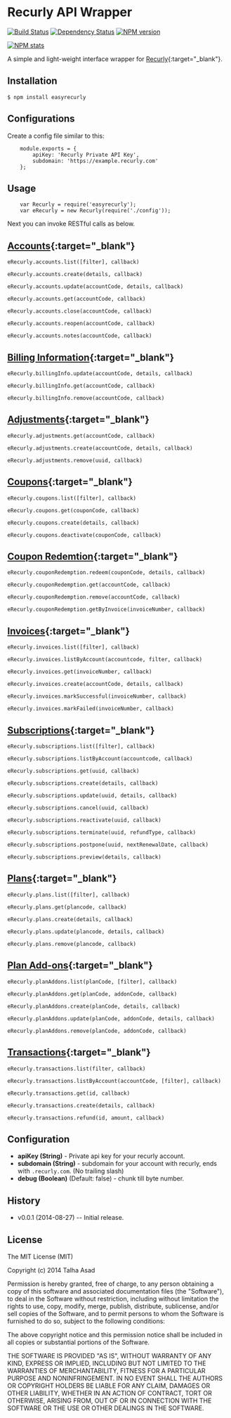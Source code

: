 # Recurly API Wrapper

[![Build Status](https://travis-ci.org/mindblaze/easyrecurly.png?branch=master)](https://travis-ci.org/mindblaze/easyrecurly)
[![Dependency Status](https://www.versioneye.com/user/projects/533d32527bae4be0c7000242/badge.png)](https://www.versioneye.com/user/projects/533d32527bae4be0c7000242)
[![NPM version](https://badge.fury.io/js/easyrecurly.png)](http://badge.fury.io/js/easyrecurly)

[![NPM stats](https://nodei.co/npm/easyrecurly.png?downloads=true)](https://www.npmjs.org/package/easyrecurly)

A simple and light-weight interface wrapper for [Recurly](https://docs.recurly.com/){:target="_blank"}.

## Installation

```
$ npm install easyrecurly
```

## Configurations
Create a config file similar to this:

```
	module.exports = {
		apiKey: 'Recurly Private API Key',
		subdomain: 'https://example.recurly.com'
	};
```


## Usage
```
	var Recurly = require('easyrecurly');
	var eRecurly = new Recurly(require('./config'));
```

Next you can invoke RESTful calls as below.


## [Accounts](https://docs.recurly.com/api/accounts){:target="_blank"}

	eRecurly.accounts.list([filter], callback)

	eRecurly.accounts.create(details, callback)

	eRecurly.accounts.update(accountCode, details, callback)

	eRecurly.accounts.get(accountCode, callback)

	eRecurly.accounts.close(accountCode, callback)

	eRecurly.accounts.reopen(accountCode, callback)
	
	eRecurly.accounts.notes(accountCode, callback)


## [Billing Information](https://docs.recurly.com/api/billing-info){:target="_blank"}

	eRecurly.billingInfo.update(accountCode, details, callback) 

	eRecurly.billingInfo.get(accountCode, callback) 

	eRecurly.billingInfo.remove(accountCode, callback) 


## [Adjustments](https://docs.recurly.com/api/adjustments){:target="_blank"}

	eRecurly.adjustments.get(accountCode, callback)
  
	eRecurly.adjustments.create(accountCode, details, callback)

	eRecurly.adjustments.remove(uuid, callback)


## [Coupons](https://docs.recurly.com/api/coupons){:target="_blank"}

	eRecurly.coupons.list([filter], callback)
	
	eRecurly.coupons.get(couponCode, callback)

	eRecurly.coupons.create(details, callback)

	eRecurly.coupons.deactivate(couponCode, callback)


## [Coupon Redemtion](https://docs.recurly.com/api/coupons/coupon-redemption){:target="_blank"}
  
	eRecurly.couponRedemption.redeem(couponCode, details, callback)

	eRecurly.couponRedemption.get(accountCode, callback)

	eRecurly.couponRedemption.remove(accountCode, callback)

	eRecurly.couponRedemption.getByInvoice(invoiceNumber, callback)


## [Invoices](https://docs.recurly.com/api/invoices){:target="_blank"}

	eRecurly.invoices.list([filter], callback)
	
	eRecurly.invoices.listByAccount(accountcode, filter, callback)

	eRecurly.invoices.get(invoiceNumber, callback)
  
	eRecurly.invoices.create(accountCode, details, callback)

	eRecurly.invoices.markSuccessful(invoiceNumber, callback)

	eRecurly.invoices.markFailed(invoiceNumber, callback)


## [Subscriptions](https://docs.recurly.com/api/subscriptions){:target="_blank"}

	eRecurly.subscriptions.list([filter], callback)
	
	eRecurly.subscriptions.listByAccount(accountcode, callback)

	eRecurly.subscriptions.get(uuid, callback)

	eRecurly.subscriptions.create(details, callback)
  
	eRecurly.subscriptions.update(uuid, details, callback)
  
	eRecurly.subscriptions.cancel(uuid, callback)
  
	eRecurly.subscriptions.reactivate(uuid, callback)
  
	eRecurly.subscriptions.terminate(uuid, refundType, callback)

 	eRecurly.subscriptions.postpone(uuid, nextRenewalDate, callback)
 	
 	eRecurly.subscriptions.preview(details, callback)


## [Plans](https://docs.recurly.com/api/plans){:target="_blank"}

	eRecurly.plans.list([filter], callback)

	eRecurly.plans.get(plancode, callback) 
	
	eRecurly.plans.create(details, callback)
  
	eRecurly.plans.update(plancode, details, callback)
  
	eRecurly.plans.remove(plancode, callback)
	

## [Plan Add-ons](https://docs.recurly.com/api/plans/add-ons){:target="_blank"}

	eRecurly.planAddons.list(planCode, [filter], callback)

	eRecurly.planAddons.get(planCode, addonCode, callback) 
  
	eRecurly.planAddons.create(planCode, details, callback)
  
	eRecurly.planAddons.update(planCode, addonCode, details, callback)
  
	eRecurly.planAddons.remove(planCode, addonCode, callback)


## [Transactions](https://docs.recurly.com/api/transactions){:target="_blank"}

	eRecurly.transactions.list(filter, callback) 

	eRecurly.transactions.listByAccount(accountCode, [filter], callback)

	eRecurly.transactions.get(id, callback)

	eRecurly.transactions.create(details, callback) 

	eRecurly.transactions.refund(id, amount, callback)


## Configuration

* **apiKey (String)** - Private api key for your recurly account.
* **subdomain (String)** - subdomain for your account with recurly, ends with ```.recurly.com```. (No trailing slash)
* **debug (Boolean)** (Default: false) - chunk till byte number.


## History

* v0.0.1 (2014-08-27) -- Initial release.


## License

The MIT License (MIT)

Copyright (c) 2014 Talha Asad

Permission is hereby granted, free of charge, to any person obtaining a copy
of this software and associated documentation files (the "Software"), to deal
in the Software without restriction, including without limitation the rights
to use, copy, modify, merge, publish, distribute, sublicense, and/or sell
copies of the Software, and to permit persons to whom the Software is
furnished to do so, subject to the following conditions:

The above copyright notice and this permission notice shall be included in all
copies or substantial portions of the Software.

THE SOFTWARE IS PROVIDED "AS IS", WITHOUT WARRANTY OF ANY KIND, EXPRESS OR
IMPLIED, INCLUDING BUT NOT LIMITED TO THE WARRANTIES OF MERCHANTABILITY,
FITNESS FOR A PARTICULAR PURPOSE AND NONINFRINGEMENT. IN NO EVENT SHALL THE
AUTHORS OR COPYRIGHT HOLDERS BE LIABLE FOR ANY CLAIM, DAMAGES OR OTHER
LIABILITY, WHETHER IN AN ACTION OF CONTRACT, TORT OR OTHERWISE, ARISING FROM,
OUT OF OR IN CONNECTION WITH THE SOFTWARE OR THE USE OR OTHER DEALINGS IN THE
SOFTWARE.